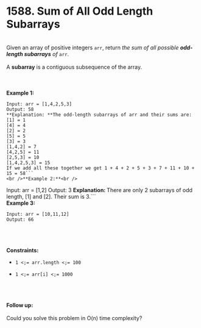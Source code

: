 # 1588. Sum of All Odd Length Subarrays

<br />Given an array of positive integers `arr`, return <em>the sum of all possible **odd-length subarrays** of </em>`arr`.<br />
<br />A **subarray** is a contiguous subsequence of the array.<br />
<br /> <br />
<br />**Example 1:**<br />
```
Input: arr = [1,4,2,5,3]
Output: 58
**Explanation: **The odd-length subarrays of arr and their sums are:
[1] = 1
[4] = 4
[2] = 2
[5] = 5
[3] = 3
[1,4,2] = 7
[4,2,5] = 11
[2,5,3] = 10
[1,4,2,5,3] = 15
If we add all these together we get 1 + 4 + 2 + 5 + 3 + 7 + 11 + 10 + 15 = 58```
<br />**Example 2:**<br />
```
Input: arr = [1,2]
Output: 3
<b>Explanation: </b>There are only 2 subarrays of odd length, [1] and [2]. Their sum is 3.```
<br />**Example 3:**<br />
```
Input: arr = [10,11,12]
Output: 66
```
<br /> <br />
<br />**Constraints:**<br />

* `1 <;= arr.length <;= 100`

* `1 <;= arr[i] <;= 1000`


<br /> <br />
<br />**Follow up:**<br />
<br />Could you solve this problem in O(n) time complexity?<br />